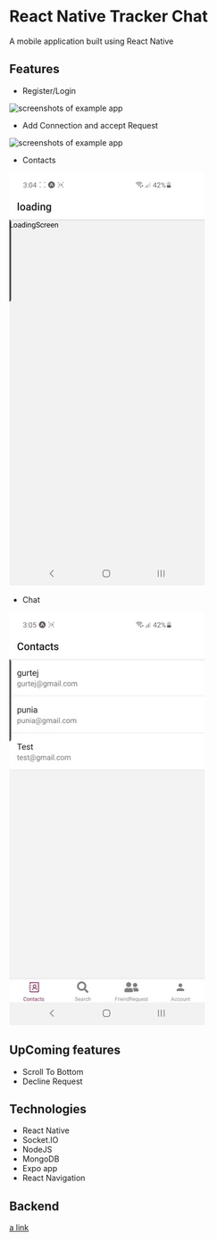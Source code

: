 # React Native Tracker Chat

A mobile application built using React Native

## Features

- Register/Login


![screenshots of example app](/assets/register.gif)


- Add Connection and accept Request 


![screenshots of example app](/assets/request.gif)


- Contacts


![screenshots of example app](/assets/contact.gif)



- Chat


![screenshots of example app](/assets/chat.gif)



## UpComing features

- Scroll To Bottom
- Decline Request

## Technologies

- React Native
- Socket.IO
- NodeJS
- MongoDB
- Expo app
- React Navigation

## Backend
[a link](https://github.com/siddharthkureel/chat-back-native)
